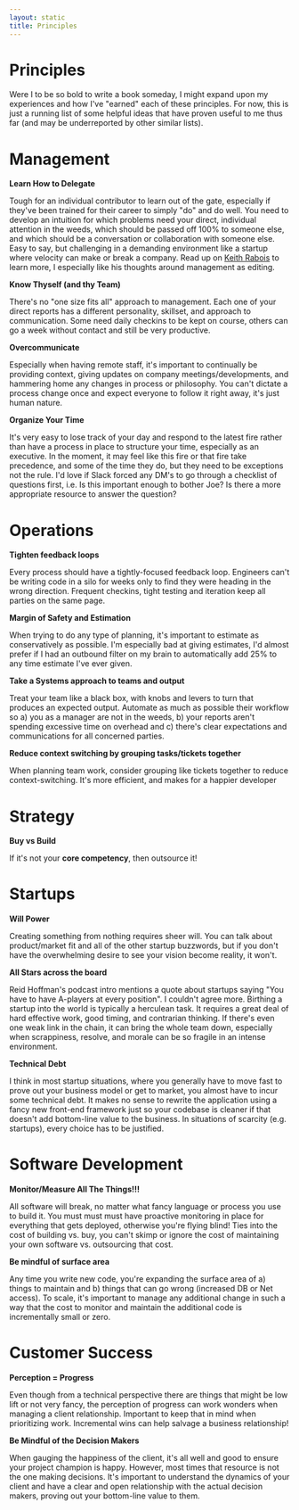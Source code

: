 ```yaml
---
layout: static
title: Principles
---
```


# Principles

Were I to be so bold to write a book someday, I might expand upon my experiences and how I've "earned" each of these principles.  For now, this is just a running list of some helpful ideas that have proven useful to me thus far (and may be underreported by other similar lists).

# Management

**Learn How to Delegate**

Tough for an individual contributor to learn out of the gate, especially if they've been trained for their career to simply "do" and do well.  You need to develop an intuition for which problems need your direct, individual attention in the weeds, which should be passed off 100% to someone else, and which should be a conversation or collaboration with someone else.  Easy to say, but challenging in a demanding environment like a startup where velocity can make or break a company.  Read up on [Keith Rabois](http://startupclass.samaltman.com/courses/lec14/) to learn more, I especially like his thoughts around management as editing.

**Know Thyself (and thy Team)**

There's no "one size fits all" approach to management.  Each one of your direct reports has a different personality, skillset, and approach to communication.  Some need daily checkins to be kept on course, others can go a week without contact and still be very productive.

**Overcommunicate**

Especially when having remote staff, it's important to continually be providing context, giving updates on company meetings/developments, and hammering home any changes in process or philosophy.  You can't dictate a process change once and expect everyone to follow it right away, it's just human nature.

**Organize Your Time**

It's very easy to lose track of your day and respond to the latest fire rather than have a process in place to structure your time, especially as an executive.  In the moment, it may feel like this fire or that fire take precedence, and some of the time they do, but they need to be exceptions not the rule.  I'd love if Slack forced any DM's to go through a checklist of questions first, i.e. Is this important enough to bother Joe?  Is there a more appropriate resource to answer the question?

# Operations

**Tighten feedback loops**

Every process should have a tightly-focused feedback loop.  Engineers can't be writing code in a silo for weeks only to find they were heading in the wrong direction.  Frequent checkins, tight testing and iteration keep all parties on the same page.

**Margin of Safety and Estimation**

When trying to do any type of planning, it's important to estimate as conservatively as possible.  I'm especially bad at giving estimates, I'd almost prefer if I had an outbound filter on my brain to automatically add 25% to any time estimate I've ever given.

**Take a Systems approach to teams and output**

Treat your team like a black box, with knobs and levers to turn that produces an expected output.  Automate as much as possible their workflow so a) you as a manager are not in the weeds, b) your reports aren't spending excessive time on overhead and c) there's clear expectations and communications for all concerned parties.

**Reduce context switching by grouping tasks/tickets together**

When planning team work, consider grouping like tickets together to reduce context-switching.  It's more efficient, and makes for a happier developer

# Strategy

**Buy vs Build**

If it's not your **core competency**, then outsource it!

# Startups

**Will Power**

Creating something from nothing requires sheer will.  You can talk about product/market fit and all of the other startup buzzwords, but if you don't have the overwhelming desire to see your vision become reality, it won't.

**All Stars across the board**

Reid Hoffman's podcast intro mentions a quote about startups saying "You have to have A-players at every position".  I couldn't agree more.  Birthing a startup into the world is typically a herculean task.  It requires a great deal of hard effective work, good timing, and contrarian thinking.  If there's even one weak link in the chain, it can bring the whole team down, especially when scrappiness, resolve, and morale can be so fragile in an intense environment.

**Technical Debt**

I think in most startup situations, where you generally have to move fast to prove out your business model or get to market, you almost have to incur some technical debt.  It makes no sense to rewrite the application using a fancy new front-end framework just so your codebase is cleaner if that doesn't add bottom-line value to the business.  In situations of scarcity (e.g. startups), every choice has to be justified.

# Software Development

**Monitor/Measure All The Things!!!**

All software will break, no matter what fancy language or process you use to build it.  You must must must have proactive monitoring in place for everything that gets deployed, otherwise you're flying blind!  Ties into the cost of building vs. buy, you can't skimp or ignore the cost of maintaining your own software vs. outsourcing that cost.

**Be mindful of surface area**

Any time you write new code, you're expanding the surface area of a) things to maintain and b) things that can go wrong (increased DB or Net access).  To scale, it's important to manage any additional change in such a way that the cost to monitor and maintain the additional code is incrementally small or zero.

# Customer Success

**Perception = Progress**

Even though from a technical perspective there are things that might be low lift or not very fancy, the perception of progress can work wonders when managing a client relationship.  Important to keep that in mind when prioritizing work.  Incremental wins can help salvage a business relationship!

**Be Mindful of the Decision Makers**

When gauging the happiness of the client, it's all well and good to ensure your project champion is happy.  However, most times that resource is not the one making decisions.  It's important to understand the dynamics of your client and have a clear and open relationship with the actual decision makers, proving out your bottom-line value to them.
